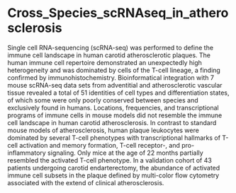 # Cross_Species_scRNAseq_in_atherosclerosis

Single cell RNA-sequencing (scRNA-seq) was performed to define the immune cell landscape in human carotid atherosclerotic plaques. The human immune cell repertoire demonstrated an unexpectedly high heterogeneity and was dominated by cells of the T-cell lineage, a finding confirmed by immunohistochemistry. Bioinformatical integration with 7 mouse scRNA-seq data sets from adventitial and atherosclerotic vascular tissue revealed a total of 51 identities of cell types and differentiation states, of which some were only poorly conserved between species and exclusively found in humans. Locations, frequencies, and transcriptional programs of immune cells in mouse models did not resemble the immune cell landscape in human carotid atherosclerosis. In contrast to standard mouse models of atherosclerosis, human plaque leukocytes were dominated by several T-cell phenotypes with transcriptional hallmarks of T-cell activation and memory formation, T-cell receptor-, and pro-inflammatory signaling. Only mice at the age of 22 months partially resembled the activated T-cell phenotype. In a validation cohort of 43 patients undergoing carotid endarterectomy, the abundance of activated immune cell subsets in the plaque defined by multi-color flow cytometry associated with the extend of clinical atherosclerosis.
